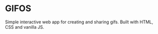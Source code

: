 # GIFOS
Simple interactive web app for creating and sharing gifs.
Built with HTML, CSS and vanilla JS.
